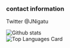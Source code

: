 ### contact information
Twitter @JNigatu

 ![Github stats](https://github-readme-stats.vercel.app/api?username=JdevStudios&theme=dracula&show_icons=true&count_private=true&include_all_commits=true&hide=prs,issues)
<br>
![Top Languages Card](https://github-readme-stats.vercel.app/api/top-langs/?username=JdevStudios&layout=compact)

